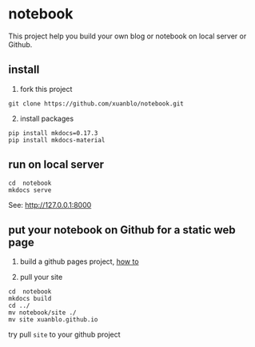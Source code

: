 # notebook

This project help you build your own blog or notebook on local server or Github.

## install

1. fork this project

```shell
git clone https://github.com/xuanblo/notebook.git
```

2. install packages

```shell
pip install mkdocs=0.17.3
pip install mkdocs-material
```

## run on local server

```shell
cd  notebook
mkdocs serve
```
See: http://127.0.0.1:8000

## put your notebook on Github for a static web page

1. build a github pages project, [how to](https://pages.github.com/)

2. pull your site

```shell
cd  notebook
mkdocs build
cd ../
mv notebook/site ./
mv site xuanblo.github.io
```
try pull `site` to your github project